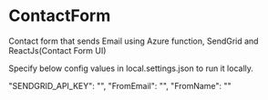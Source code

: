 # ContactForm
Contact form that sends Email using Azure function, SendGrid and ReactJs(Contact Form UI)

Specify below config values in local.settings.json to run it locally.

"SENDGRID_API_KEY": "",
"FromEmail": "",
"FromName": ""
